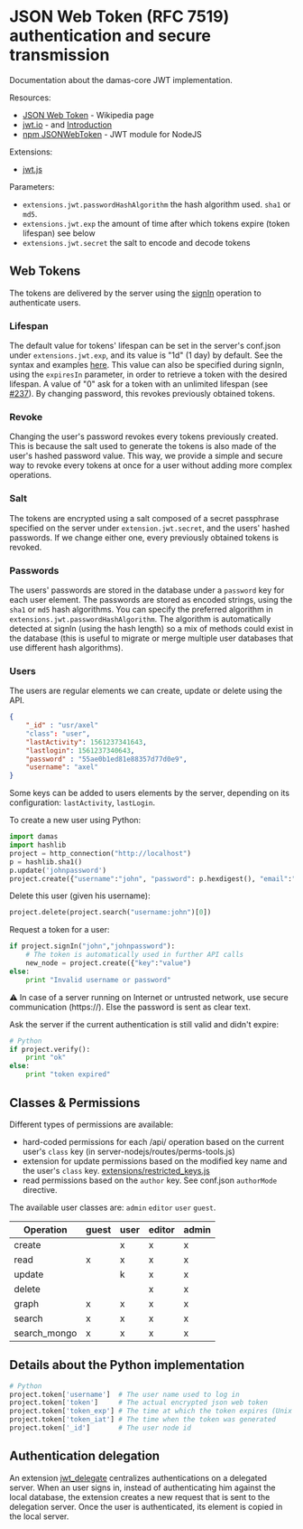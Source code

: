 # JSON Web Token (RFC 7519) authentication and secure transmission

Documentation about the damas-core JWT implementation.

Resources:
* [JSON Web Token](https://en.wikipedia.org/wiki/JSON_Web_Token) - Wikipedia page
* [jwt.io](https://jwt.io/) - and [Introduction](https://jwt.io/introduction/)
* [npm JSONWebToken](https://www.npmjs.com/package/jsonwebtoken) - JWT module for NodeJS

Extensions:
* [jwt.js](https://github.com/remyla/damas-core/wiki/Extensions#jwt)

Parameters:
* `extensions.jwt.passwordHashAlgorithm` the hash algorithm used. `sha1` or `md5`.
* `extensions.jwt.exp` the amount of time after which tokens expire (token lifespan) see below
* `extensions.jwt.secret` the salt to encode and decode tokens

## Web Tokens
The tokens are delivered by the server using the [signIn](https://github.com/remyla/damas-core/wiki/4-Specifications#signIn) operation to authenticate users.

### Lifespan
The default value for tokens' lifespan can be set in the server's conf.json under `extensions.jwt.exp`, and its value is "1d" (1 day) by default. See the syntax and examples [here](https://www.npmjs.com/package/ms). This value can also be specified during signIn, using the `expiresIn` parameter, in order to retrieve a token with the desired lifespan. A value of "0" ask for a token with an unlimited lifespan (see [#237](https://github.com/remyla/damas-core/issues/237)). By changing password, this revokes previously obtained tokens.  

### Revoke
Changing the user's password revokes every tokens previously created. This is because the salt used to generate the tokens is also made of the user's hashed password value. This way, we provide a simple and secure way to revoke every tokens at once for a user without adding more complex operations.

### Salt
The tokens are encrypted using a salt composed of a secret passphrase specified on the server under `extension.jwt.secret`, and the users' hashed passwords. If we change either one, every previously obtained tokens is revoked.

### Passwords
The users' passwords are stored in the database under a `password` key for each user element. The passwords are stored as encoded strings, using the `sha1` or `md5` hash algorithms. You can specify the preferred algorithm in `extensions.jwt.passwordHashAlgorithm`. The algorithm is automatically detected at signIn (using the hash length) so a mix of methods could exist in the database (this is useful to migrate or merge multiple user databases that use different hash algorithms).

### Users
The users are regular elements we can create, update or delete using the API.
```json
{
    "_id" : "usr/axel"
    "class": "user",
    "lastActivity": 1561237341643,
    "lastlogin": 1561237340643,
    "password" : "55ae0b1ed81e88357d77d0e9",
    "username": "axel"
}
```
Some keys can be added to users elements by the server, depending on its configuration: `lastActivity`, `lastLogin`.

To create a new user using Python:
```python
import damas
import hashlib
project = http_connection("http://localhost")
p = hashlib.sha1()
p.update('johnpassword')
project.create({"username":"john", "password": p.hexdigest(), "email":"john@me.com" })
```
Delete this user (given his username):
```python
project.delete(project.search("username:john")[0])
```
Request a token for a user:
```python
if project.signIn("john","johnpassword"):
    # The token is automatically used in further API calls
    new_node = project.create({"key":"value")
else:
    print "Invalid username or password"
```
:warning:  In case of a server running on Internet or untrusted network, use secure communication (https://). Else the password is sent as clear text.

Ask the server if the current authentication is still valid and didn't expire:
```python
# Python
if project.verify():
    print "ok"
else:
    print "token expired"
```

## Classes & Permissions
Different types of permissions are available:
* hard-coded permissions for each /api/ operation based on the current user's `class` key (in server-nodejs/routes/perms-tools.js)
* extension for update permissions based on the modified key name and the user's `class` key. [extensions/restricted_keys.js](../Extensions#restricted_keys)
* read permissions based on the `author` key. See conf.json `authorMode` directive.

The available user classes are: `admin` `editor` `user` `guest`.

|  Operation   | guest | user | editor | admin |
|--------------|-------|------|--------|-------|
|    create    |       |   x  |    x   |   x   |
|     read     |   x   |   x  |    x   |   x   |
|    update    |       |   k  |    x   |   x   |
|    delete    |       |      |    x   |   x   |
|     graph    |   x   |   x  |    x   |   x   |
|    search    |   x   |   x  |    x   |   x   |
| search_mongo |   x   |   x  |    x   |   x   |

## Details about the Python implementation
```python
# Python
project.token['username']  # The user name used to log in
project.token['token']     # The actual encrypted json web token
project.token['token_exp'] # The time at which the token expires (Unix timestamp in seconds)
project.token['token_iat'] # The time when the token was generated
project.token['_id']       # The user node id
```

## Authentication delegation
An extension [jwt_delegate](https://github.com/remyla/damas-core/wiki/Extensions#jwt_delegate) centralizes authentications on a delegated server. When an user signs in, instead of authenticating him against the local database, the extension creates a new request that is sent to the delegation server. Once the user is authenticated, its element is copied in the local server.